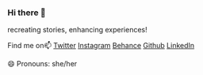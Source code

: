 ### Hi there 👋

<!--
**BethanyJep/BethanyJep** is a ✨ _special_ ✨ repository because its `README.md` (this file) appears on your GitHub profile.

Here are some ideas to get you started:
-->
recreating stories, enhancing experiences!

Find me on📫 [Twitter](https://twitter.com/BethanyJep) [Instagram](https://www.instagram.com/inncreator/) [Behance](https://www.behance.net/inncreator) [Github](https://github.com/BethanyJep) [LinkedIn](https://www.linkedin.com/in/bethany-jep/) 

😄 Pronouns: she/her


